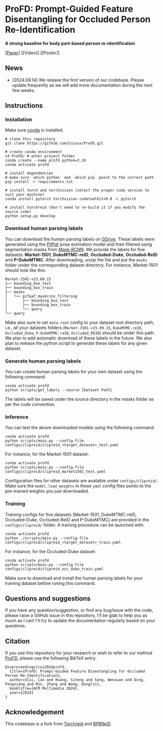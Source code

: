 <!-- TODO

-->

# ProFD: Prompt-Guided Feature Disentangling for Occluded Person Re-Identification

**A strong baseline for body part-based person re-identification** 

[[Paper](https://openreview.net/pdf?id=o2axlPlXYY)] [[Video]] [[Poster]]

## News
- [2024.09.14] We release the first version of our codebase. Please update frequently as we will add more documentation during the next few weeks.

## Instructions
### Installation
Make sure [conda](https://www.anaconda.com/distribution/) is installed.

    # clone this repository
    git clone https://github.com/Cuixxx/ProFD.git

    # create conda environment
    cd ProFD/ # enter project folder
    conda create --name profd python=3.10
    conda activate profd
    
    # install dependencies
    # make sure `which python` and `which pip` point to the correct path
    pip install -r requirements.txt
    
    # install torch and torchvision (select the proper cuda version to suit your machine)
    conda install pytorch torchvision cudatoolkit=9.0 -c pytorch
    
    # install torchreid (don't need to re-build it if you modify the source code)
    python setup.py develop
    

### Download human parsing labels
You can download the human parsing labels on [GDrive](https://drive.google.com/drive/folders/1IbCAbjj3XtV3_tFOsCuqBi79ZiDqNc1H?usp=sharing). 
These labels were generated using the [PifPaf](https://github.com/openpifpaf/openpifpaf) pose estimation model and then filtered using segmentation masks from [Mask-RCNN](https://github.com/facebookresearch/detectron2).
We provide the labels for five datasets: **Market-1501**, **DukeMTMC-reID**, **Occluded-Duke**, **Occluded-ReID** and **P-DukeMTMC**.
After downloading, unzip the file and put the `masks` folder under the corresponding dataset directory.
For instance, Market-1501 should look like this:

    Market-1501-v15.09.15
    ├── bounding_box_test
    ├── bounding_box_train
    ├── masks
    │   └── pifpaf_maskrcnn_filtering
    │       ├── bounding_box_test
    │       ├── bounding_box_train
    │       └── query
    └── query

Make also sure to set `data.root` config to your dataset root directory path, i.e., all your datasets folders (`Market-1501-v15.09.15`, `DukeMTMC-reID`, `Occluded_Duke`, `P-DukeMTMC-reID`, `Occluded_REID`) should be under this path.
We plan to add automatic download of these labels in the future.
We also plan to release the python script to generate these labels for any given dataset.


### Generate human parsing labels

You can create human parsing labels for your own dataset using the following command:

    conda activate profd
    python scripts/get_labels --source [Dataset Path] 

The labels will be saved under the source directory in the *masks* folder as per the code convention.


### Inference
You can test the above downloaded models using the following command:

    conda activate profd
    python scripts/main.py --config-file configs/clipreid/clipreid_<target_dataset>_test.yaml
    
For instance, for the Market-1501 dataset:

    conda activate profd
    python scripts/main.py --config-file configs/clipreid/clipreid_market1501_test.yaml
    
Configuration files for other datasets are available under `configs/clipreid/`.
Make sure the `model.load_weights` in these `yaml` config files points to the pre-trained weights you just downloaded. 

### Training
Training configs for five datasets (Market-1501, DukeMTMC-reID, Occluded-Duke, Occluded-ReID and P-DukeMTMC) are provided in the `configs/clipreid/` folder. 
A training procedure can be launched with:

    conda activate profd
    python ./scripts/main.py --config-file configs/clipreid/clipreid_<target_dataset>_train.yaml
    
For instance, for the Occluded-Duke dataset:

    conda activate profd
    python scripts/main.py --config-file configs/clipreid/clipreid_occ_duke_train.yaml

Make sure to download and install the human parsing labels for your training dataset before runing this command.


## Questions and suggestions
If you have any question/suggestion, or find any bug/issue with the code, please raise a GitHub issue in this repository, I'll be glab to help you as much as I can!
I'll try to update the documentation regularly based on your questions. 


## Citation
If you use this repository for your research or wish to refer to our method [ProFD](https://openreview.net/pdf?id=o2axlPlXYY), please use the following BibTeX entry:
```
@inproceedings{cui2024profd,
  title={ProFD: Prompt-Guided Feature Disentangling for Occluded Person Re-Identification},
  author={Cui, Can and Huang, Siteng and Song, Wenxuan and Ding, Pengxiang and Min, Zhang and Wang, Donglin},
  booktitle={ACM Multimedia 2024},
  year={2024}
}
```

## Acknowledgement
This codebase is a fork from [Torchreid](https://github.com/KaiyangZhou/deep-person-reid) and [BPBReID](https://github.com/VlSomers/bpbreid)


